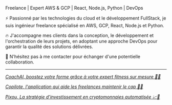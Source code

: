 Freelance | Expert AWS & GCP | React, Node.js, Python | DevOps

⚡ Passionné par les technologies du cloud et le développement FullStack, je suis ingénieur freelance spécialisé en AWS, GCP, React, Node.js et Python. 

🔥 J'accompagne mes clients dans la conception, le développement et l'orchestration de leurs projets, en adoptant une approche DevOps pour garantir la qualité des solutions délivrées.

📩 N'hésitez pas à me contacter pour échanger d'une potentielle collaboration.


---

*[ CoachAI, boostez votre forme grâce à votre expert fitness sur mesure 💪🤖](https://coachai-johannhospice.vercel.app/)*

*[ Copilote, l'application qui aide les freelances maintenir le cap 🚀💼](https://copilote.web.app)*

*[ Pixou, La stratégie d'investissement en cryptomonnaies automatisée 📈🔮](https://pixou-dev.web.app/strategies)*


<!--
<p align="left">
  <a href="https://github.com/johannhospice">
    <img alt="JohannHospice's streak" src="https://github-readme-streak-stats.herokuapp.com/?user=johannhospice&theme=monokai-metallian&hide_border=false"/>
  </a>
</p>
**JohannHospice/johannhospice** is a ✨ _special_ ✨ repository because its `README.md` (this file) appears on your GitHub profile.

Here are some ideas to get you started:

- 🔭 I’m currently working on ...
- 🌱 I’m currently learning ...
- 👯 I’m looking to collaborate on ...
- 🤔 I’m looking for help with ...
- 💬 Ask me about ...
- 📫 How to reach me: ...
- 😄 Pronouns: ...
- ⚡ Fun fact: ...
-->

